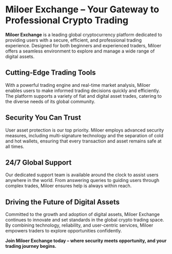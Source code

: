 # Miloer Exchange – Your Gateway to Professional Crypto Trading

**Miloer Exchange** is a leading global cryptocurrency platform dedicated to providing users with a secure, efficient, and professional trading experience. Designed for both beginners and experienced traders, Miloer offers a seamless environment to explore and manage a wide range of digital assets.

## Cutting-Edge Trading Tools

With a powerful trading engine and real-time market analysis, Miloer enables users to make informed trading decisions quickly and efficiently. The platform supports a variety of fiat and digital asset trades, catering to the diverse needs of its global community.

## Security You Can Trust

User asset protection is our top priority. Miloer employs advanced security measures, including multi-signature technology and the separation of cold and hot wallets, ensuring that every transaction and asset remains safe at all times.

## 24/7 Global Support

Our dedicated support team is available around the clock to assist users anywhere in the world. From answering queries to guiding users through complex trades, Miloer ensures help is always within reach.

## Driving the Future of Digital Assets

Committed to the growth and adoption of digital assets, Miloer Exchange continues to innovate and set standards in the global crypto trading space. By combining technology, reliability, and user-centric services, Miloer empowers traders to explore opportunities confidently.

**Join Miloer Exchange today – where security meets opportunity, and your trading journey begins.**

